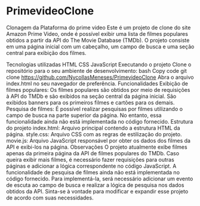 # PrimevideoClone
Clonagem da Plataforma do prime video
Este é um projeto de clone do site Amazon Prime Video, onde é possível exibir uma lista de filmes populares obtidos a partir da API do The Movie Database (TMDb). O projeto consiste em uma página inicial com um cabeçalho, um campo de busca e uma seção central para exibição dos filmes.

Tecnologias utilizadas
HTML
CSS
JavaScript
Executando o projeto
Clone o repositório para o seu ambiente de desenvolvimento:
bash
Copy code
git clone https://github.com/NycollasMeneses/PrimevideoClone
Abra o arquivo index.html no seu navegador de preferência.
Funcionalidades
Exibição de filmes populares: Os filmes populares são obtidos por meio de requisições à API do TMDb e são exibidos na seção central da página inicial. São exibidos banners para os primeiros filmes e cartões para os demais.
Pesquisa de filmes: É possível realizar pesquisas por filmes utilizando o campo de busca na parte superior da página. No entanto, essa funcionalidade ainda não está implementada no código fornecido.
Estrutura do projeto
index.html: Arquivo principal contendo a estrutura HTML da página.
style.css: Arquivo CSS com as regras de estilização do projeto.
movie.js: Arquivo JavaScript responsável por obter os dados dos filmes da API e exibi-los na página.
Observações
O projeto atualmente exibe filmes apenas da primeira página da API de filmes populares do TMDb. Caso queira exibir mais filmes, é necessário fazer requisições para outras páginas e adicionar a lógica correspondente no código JavaScript.
A funcionalidade de pesquisa de filmes ainda não está implementada no código fornecido. Para implementá-la, será necessário adicionar um evento de escuta ao campo de busca e realizar a lógica de pesquisa nos dados obtidos da API.
Sinta-se à vontade para modificar e expandir esse projeto de acordo com suas necessidades.
